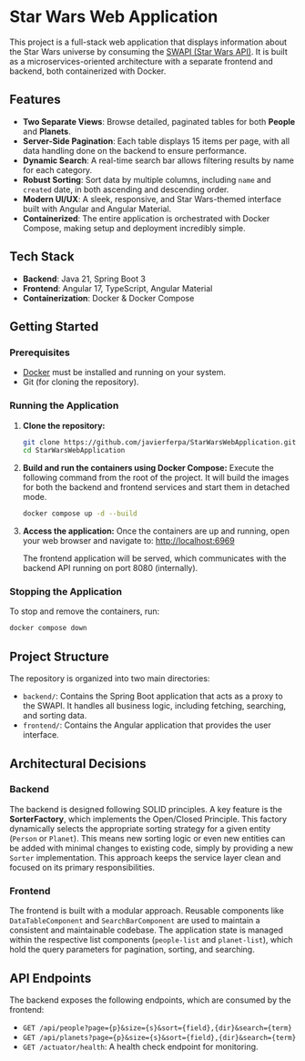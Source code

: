 # Star Wars Web Application

This project is a full-stack web application that displays information about the Star Wars universe by consuming the [SWAPI (Star Wars API)](https://swapi.dev/). It is built as a microservices-oriented architecture with a separate frontend and backend, both containerized with Docker.

## Features

- **Two Separate Views**: Browse detailed, paginated tables for both **People** and **Planets**.
- **Server-Side Pagination**: Each table displays 15 items per page, with all data handling done on the backend to ensure performance.
- **Dynamic Search**: A real-time search bar allows filtering results by name for each category.
- **Robust Sorting**: Sort data by multiple columns, including `name` and `created` date, in both ascending and descending order.
- **Modern UI/UX**: A sleek, responsive, and Star Wars-themed interface built with Angular and Angular Material.
- **Containerized**: The entire application is orchestrated with Docker Compose, making setup and deployment incredibly simple.

## Tech Stack

- **Backend**: Java 21, Spring Boot 3
- **Frontend**: Angular 17, TypeScript, Angular Material
- **Containerization**: Docker & Docker Compose

## Getting Started

### Prerequisites

- [Docker](https://www.docker.com/products/docker-desktop/) must be installed and running on your system.
- Git (for cloning the repository).

### Running the Application

1.  **Clone the repository:**
    ```bash
    git clone https://github.com/javierferpa/StarWarsWebApplication.git
    cd StarWarsWebApplication
    ```

2.  **Build and run the containers using Docker Compose:**
    Execute the following command from the root of the project. It will build the images for both the backend and frontend services and start them in detached mode.

    ```bash
    docker compose up -d --build
    ```

3.  **Access the application:**
    Once the containers are up and running, open your web browser and navigate to:
    [http://localhost:6969](http://localhost:6969)

    The frontend application will be served, which communicates with the backend API running on port 8080 (internally).

### Stopping the Application

To stop and remove the containers, run:
```bash
docker compose down
```

## Project Structure

The repository is organized into two main directories:

- `backend/`: Contains the Spring Boot application that acts as a proxy to the SWAPI. It handles all business logic, including fetching, searching, and sorting data.
- `frontend/`: Contains the Angular application that provides the user interface.

## Architectural Decisions

### Backend

The backend is designed following SOLID principles. A key feature is the **SorterFactory**, which implements the Open/Closed Principle. This factory dynamically selects the appropriate sorting strategy for a given entity (`Person` or `Planet`). This means new sorting logic or even new entities can be added with minimal changes to existing code, simply by providing a new `Sorter` implementation. This approach keeps the service layer clean and focused on its primary responsibilities.

### Frontend

The frontend is built with a modular approach. Reusable components like `DataTableComponent` and `SearchBarComponent` are used to maintain a consistent and maintainable codebase. The application state is managed within the respective list components (`people-list` and `planet-list`), which hold the query parameters for pagination, sorting, and searching.

## API Endpoints

The backend exposes the following endpoints, which are consumed by the frontend:

- `GET /api/people?page={p}&size={s}&sort={field},{dir}&search={term}`
- `GET /api/planets?page={p}&size={s}&sort={field},{dir}&search={term}`
- `GET /actuator/health`: A health check endpoint for monitoring.
